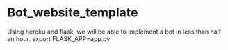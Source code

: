 # Bot_website_template
Using heroku and flask, we will be able to implement a bot in less than half an hour.
export FLASK_APP=app.py